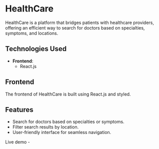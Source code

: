 # HealthCare

HealthCare is a platform that bridges patients with healthcare providers, offering an efficient way to search for doctors based on specialties, symptoms, and locations.

## Technologies Used

- **Frontend**:
  - React.js

## Frontend

The frontend of HealthCare is built using React.js and styled.

## Features

- Search for doctors based on specialties or symptoms.
- Filter search results by location.
- User-friendly interface for seamless navigation.

Live demo - 
